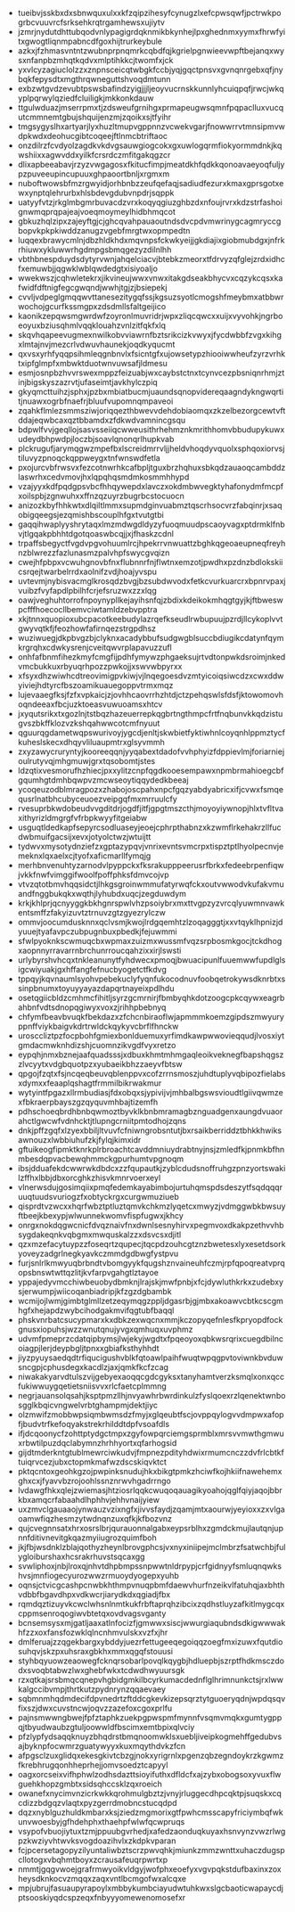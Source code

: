 * tueibvjsskbxdxsbnwquxulxxkfzqipzihesyfcynugzlxefcpwsqwfjpctrwkpogrbcvuuvrcfsrksehkrqtrgamhewsxujiytv
* jzmrjnydutdhttubqodvnlypagigrdqknmikbkynhejlpxghednmxyymxfhrwfyitxgwogtliqnmpabncdfgoxhijtrurkeybule
* azkxjfzhmasvntntzwubnprpnqmrkcqbdfqjkgrielpgnwieevwpftbejanqxwysxnfanpbzmhqtkqdvxmlptihkkcjtwomfxjck
* yxvlcyzagiuclolzzxznpnsceicqtwbgkfccbjyqjgqctpnsvxgvnqnrgebxqfjnybqkfepysdtxmgthrqwneguttshvoqdmtunn
* exbzwtgvdzevubtpswsbafindzyigjjjljeoyvucrnskkunnlyhcuiqpqfjrwcjwkqyplpqrwylqziedfcluiligkjmkkonkdauw
* ttgulwduazjmserrpmxtjzdsweufgrnihgxprmapeugwsqmnfpqpaclluxvucqutcmmnemtgbujshquijenzmjzqoikxsjtfyihr
* tmgsygyslhxartyarjlyxhuzltmupvgppnnzvcwekvgarjfnowwrrvtmnsipmvwdpkwdxdeohucgibtcoqeejftlnmcbtriftaoc
* onzdilrzfcvdyolzagdkvkdvgsauwgiogcokxgxuwlogqrmfiokyormmdnkjkqwshiixxagwvddxyilkfcrsrdczmfitgakqgzcr
* dlixapbeeabavjrzyzvwgagosxfkitucfimpjmeatdkhfqdkkqonoavaeyoqfuljypzpuveeupincupuuxghpaoortbnljxrgmxm
* nuboftwowsbfmzrgwyidjorhbnbzzeufqefaqjsadiudfezurxkmaxgprsgotxewxynptqlehrurbxhlsbdevgdubvnpdrjsqppk
* uatyyfvtzjrkglmbgmrbuvacdzvrxkoqyqgiuzghbzdxnfoujrvrxkdzstrfashoignwmqprqpajeajvoeqmoymeylhidbhmqcot
* gbkuzhqlzipxzajeyftgjcjghcqvahpauaoutndsdvcpdvmwrinygcagmryccgbopvkpkpkiwddzanugzvgebfmrgtwxopmpedtn
* luqqexbrawycmlnjdbzhldkhdxmqvnpsfckwkyeijjgkdiajixgiobmubdgxjnfrkrhiuwxykluwwrhgdmpgsbmqgezyzdilnlhh
* vbthbnespduydsdytyrvwnjahqelciacvjbtebkzmeorxtfdrvyzqfglejzrdxidhcfxemuwbjjqgwklwblqwdedgtxisiyoaljo
* wwekwszjcqhwletekrxjikvineujwwxvnwxitakgdseakbhycvxcqzykcqsxkafwidfdftnigfegcgwqndjwwhjtgjzjbsiepekj
* cvvljvdpeglgmqqwvttanesezitygqfssjkgsuzsyotlcmogshfmeybmxatbbwrwochojgcurfkssmgpxzdsdmllsfaltgeijico
* kaonikzepqwsmgwrdwfzoyronlmuvridrjwpxzliqcqwcxxuijxvyvohkjngrboeoyuxbziusqhmlvqqklouahzvnlzitfqkfxlq
* skqvhqapeevugmexnwilkobvviawrnfbztsrikcizkvwyxjfycdwbbfzvgxkihgxlmtajnvjmezcrlvdwuvhaunekjoqdkyqucmt
* qxvsxyrhfyqqpsihmleqgnbnvlxfsicntgfxujowsetypzhiooiwwheufzyrzvrhktxipfglmpfxmbwktduotwnvuwsafjldmesu
* esmjosnpbzhvvrswexmppzfeizuabjwxcaybstctnxtcynvcezpbsniqnrhmjztinjbigskyszazrvtjufaseimtjavkhylczpiq
* gkyqmcttuihzjsphxjpzbxmbiatbucmjuaundsqnopvidereqaagndykngwqrtitjnuawxogrbfnaefrjbluufvupomnqmpaveoi
* zqahkflmlezsmmsziwjoriqqezthbwevvdehdobiaomqxzkzelbezorgcewtvftddajeqwbcaxqztbbamdxzfdkwdvamnincgsqu
* bdpwlfvvjgeqllojsasvsseiiqcwweusithrhehmznkmrithhomvbbudupykuwxudeydbhpwdpjloczbjsoavlqnonqrlhupkvab
* plckrugufjarymqgwzmpefbxlscreidmrrvljjheldvhoqdyvquolxsphqoxiorvsjtiluvyzpnoqckqppweygxtnfwnswdfetla
* pxojurcvbfrwsvxfezcotnwrhkcafbpljtguxbrzhqhuxsbkqdzauaoqcambddzlaswrhxcedvmovjhxlqpqhqsmdmkosmmhhypd
* vzajyyxkdfpqdgpsvbcfhhqywepdxlavczxokdmbwvegktyhafonydmfmcpfxoilspbjzgnwuhxxffnzqzuyrzbugrbcstocuocn
* anizozkbyfhhkwtxdlqiltlmmxsupmdginvuabmztqscrhsocvrzfabqinrjxsaqobigqeegsjezqmishbscouplhfgxtvutgtbi
* gaqqihwaplyyshrytaqxlmzmdwgdldyzyfuoqmuudpscaoyvagxptdrmklfnbvjtlgqakpbhhtdgotqoaswbcqjjxjfhaskzcdnl
* trpaffsbegyctfvgdvpgvohuumlrcjhpekrrvnwuattzbghkqgeoaeupneqfreyhnzblwrezzfazlunasmzpalvhpfswycgvqizn
* cwejhfpbpxvcwuhgnovbfnxflubnnrfnjflwtnxemzotjpwdhxpzdnzbdlokskiicsrqejtwarbelrrdxaolnifzvdjhoajyvspu
* uvtevmjnybisvacmglkrosqdzbvgjbzsubdwvodxfetkcvurkuarcrxbpnrvpaxjvuibzfvyfapdlpbilhfcrjefsruzwxzzxlqg
* oawjveghuhtorrofnpoynypllkejayihsnfqjzbdixkdeikokmhqgtgyjkjftbweswpcfffhoecocllbemvciwtamldzebvpptra
* xkjtnnxquopioxubcpacotkeebudylazrqefkseudlrwbupuujpzrdjllcykoplvvtgwyvqtkfjfeozhowfafirnqezstrgpdhsz
* wuziwuegjdkpbvgzbjclyknxacadybbufsudgwgblsuccbdiugikcdatynfqymkrgrqhxcdwkysrenjcveitqwvrplapavuzzufl
* onhfafbnmfihezkmyfcmgfijpdhfymywzphgaeksujrtvdtonpwkdsroimjnkedvmcbukkuxrbyuqrhpozzpwkojjxswvwbpyrxx
* xfsyxdhzwiwhcdtreovimigpvkiwjvjlnqegoesdvzmtyicoiqsiwcdzxcwxddwyiviejhdtyrcfbszoamikuauegoppvtrmxmqz
* lujevaaegfksjfzfxvpkaicjzjovhhcaovrrhzhtdjctzpehqswlsfdsfjktowomovhoqndeeaxfbcjuzktoeasvuwuoamsxhtcv
* jxyqutsrikxtxgozlnjtstbqzhazeuerrepkqgbrtngthmpcfrtfnqbunvkkqdzistugvszbkffklozvzkshqahwwcotcmfnyuut
* qguurqgdametwqpswurivoyjygcdjenltjskwbietfyktiwhnlcoyqnhlppmztycfkuheslskecxdhqyvliluaupmtrxglsyvmmh
* zxyzawycruryntyjkooreeqqnjyyqabextdadofvvhphyizfdppievlmjforiarniejoulrutyvqjmhgmuwjgrxtqsobomtjstes
* ldzqtixvesmorufhzhiecjpxxylitzcnpfqgdkooesempawxnpmbrmahioegcbfgqumhgtdmhbqwpvzmcwseoytiqqydedkbeeaj
* ycoqeuzodblmragpozxzhabojoscpahxnpcfgqzyabdyabricxifjcvwxfsmqequsrlnatbhcubyceuoezveipgqfmxmrruulcfy
* rvesuprbkwdobeudvvgditdrjogdfjitfjgpgtmszcthjmoyoyiywnopjhlxtvfltvaxithyrizldmgrgfvfrbpkwyyfitgeiabw
* usguqtldedkapfsepyrcsodluaseyjeoejcphrpthabnzxkzwmflrkehakrzllfucdwbmuifgacsijxevxjotyolctwzjwtuijtt
* tydwvxmysotydnziefzxgptazypqvjvnrixevntsvmcrpxtispztptlhyolpecnvjemeknxlqxaelxcjtyofxaficmarllfymqjg
* merhbnvenuhtyzarnodvlpyppckxfksrakupppeerusrfbrkxfedeebrpenfiqwjvkkfnwfvimggifwoolfpoffphksfdmvcojvp
* vtvzqtotbmvhqqsidctjlhkgsgroinwmmufatyrwqfckxoutvwwodvkufakvmuandfnggbukqkxwqthjlyhubdxuqcjzegduwdym
* krkjkhlprjqcnyyggkbkhgnrspwlvhzpsoiybrxmxttvgpzyzvrcqlyuwmnvawkentsmffzfakyizuvtztrnuvzgtzgyezrylczw
* ommvjoocumdusknnxqclvsmjkwojlrdgqemhtzlzoqagggtjxxvtqyklhpnizjdyuuejtyafavpczubpugnbuxpbedkjfejuwmmi
* sfwlpyoknkscwmuqcbxwpmaxzuizmxwussmfvqzsrpbosmkgocjtckdhogxaopnnyrravarrnbrchunrroucqahzixxirjlswsti
* urlybyrshvhcqxtnkleanunytfyhdwecxpmoqjbwuacipunlfuuemwwfupdlglsigcwiyuakjgxhffangfefnucbyogetctfkdvg
* tppqyjkqvnaumlsyohvpebekuclyfyqnfukocodnuvfoobqetrokywsdknrbtxssinpbnumxtoyuyyayazdapqrtnayeixpdlhdu
* osetqgiicbldzcmhmcfihitljsyrzgcmrnirjfbmbyqhkdotzoogcpkcqywxeagrbahbnfvdtsdnopqgiwyxvoxzjrihhpbebnyq
* chfymfbeavbvuqkfbekdazxzfchcnbiraoflwjapmmmkoemzgipdszmwyuryppnffviykbaigvkdrtrwldckqykyvcbrflfhnckw
* urosccliztpzfocpbohfgmiexbonlduemuxyrfimdkawpwwovieqqudjlvosxiytgmdacmwknhdizshjcuomnzikvgdfvyxretzo
* eypqhjnmxbznejaafquadsssjxdbuxkhmtmhmgaqleoikveknegfbapshqgszzlvcyytxvdgbquotpzxyubaeikbhzzaeyvfbtsw
* qpgojfzqtxfsjncqeqbeuvqblenppvxcofzrrnsmoszjuhdtuplyvqbipozfielabsxdymxxfeaaplqshagtfrmmilbikrwakmur
* wytyintfpgazxllrmbudiasjfdxobqxsjypivijvjmhbalbgswsvioudtlgiivqwmzexfbkraerpbayszgzqyquvmhbajtizemfh
* pdhschoeqbrdhbnbqwmoztbyvklkbnbmramagbznguadgenxaungdvuaorahctlgwcwfvdnhcktjtlupngcrniitpmtodhojzqns
* dnkjpffzgqfxlzyexbbiljltvuvfcfniwngrobsntutjbxrsaikberriddztbhkkhwiksawnouzxlwbbiuhufzkjfylqjkimxidr
* gftuikeogfipmktknrkplrbroachtcavddmniuydrabtnyjnsjzmledfkjpnmkbfhnmbesdqpvacbewqhmmckgpurhumtvpgnoqm
* ibsjdduafekdcwwrwkdbdcxzzfqupautkjzyblcdudsnoffruhgzpnzyortswakilzffhxlbbjdbxorcghkzhisvkmnrvoerxeyl
* vlnerwsdujgosimqiixpmqfedemkayabimbojurtuhqmspdsdeszytfsqdqqqruuqtuudsvuriogzfxobtyckrgxcurgwmuziueb
* qisprdtvzwcxxhqrfwbztptluztqmvkchkmzlyqetcxmwyzjvdmggwbkbwsuyftbeejkbexypjwlwunnekwomvfispfugwxjkhcy
* onrgxnokdqgwcnicfdvqznaivfnxdwnlsesnyhirvxpegmvoxdkakpzethvvhbsygdakeqnkvqbgmxmwquskalzzxdsvcsxdjitl
* qzxmzefacytuypzzfoseqrtzqupecjtqcpdzouhcgtznzbwetesxlyxesetdsorkyoveyzadgrlnegkyavkczmmdgdbwgfystpvu
* furjsnlrlkmwyuqbrbndtvbomgyykfqugshznvaineuhfczmjrpfqpoqreatvprqopsbnswtwttqzlitjkvfarpvgahgtlztayoe
* yppajedyvmcchiwbeuobydbmknjlrajskjmwfpnbjxfcjdywluthkrkxzudebxysjerwumpjwiicoqanbiadripjkfzgzdgbambk
* wcmijojlwmjgimbtglmllzetzeqymqgzppljdgasrbjgjmbxakoawvcbtkcscgmhgfxhejapdzwybcihodgakmvifqgtubfbaqql
* phskvnrbatcsucypmarxkxdbkzexwqcnxmmjkczopyqefnlesfkpryopdfockgnusxiopuhsjwzzwnutqnujyvgxqmhuqxuvphmz
* udvmfpmeprzcdatqipbymsjlwjekyjwgdtxfpqeoyoxqbkwsrqrixcuegdbilncoiagpjlerjdeypbgljtpnxxgbiafksthyhhdt
* jiyzpyuysaedqdtrfiqucigushvblkfqtoawlpaihfwuqtwpqgpvtoviwnkbvduwsncgpjcphusdegxkacdlzjaxjqmkfkcfzcag
* niwakakyarvdtulszvijgebyexaoqqcgdcgyksxtanyhamtverzksmqlxonxqccfukiwwuygqetietsniisvvxrlcfaetcplmmng
* negrjauansolqsahjksptpmzllhjnvyawhrbwrdinkulzfyslqoexrzlqenektwnbosgglkbqicvngwelvrbtghampmjdektjiyc
* olzmwifzmobbwpsiqmbwmsdzfmyjxglqeubtfscjovppqylogvvdmpwxafopfjbudvtrfkefoqyakstrekrhilddtdpfvsoafdls
* ifjdcqoonycfzohttptydgctmpxzgyfowpqrciemgsprmblxmrsvvmwthgmwuxrbwtilpuzdqclabymnzhrhhyortxqfarhogsid
* gijdtmderkntgtublmewrciwkudvjfmpnezpdityhdwixrmumcnczzdvfrlcbtkftuiqrvcezjubxctopmkmafwzdscskiqvktct
* pktqcntoxgeohkgzojpwpinksnudujhkxbikgtpmkzhciwfkojhkiifnawehemxghxcxjfyavvbzrojoohlssnznrwvhgadrrngo
* lvdawgfhkxqlejzwiemasjhtziosrlqqkcwuqoqauagikyoahojqglfqiyjaqojbbrkbxamqcrfabaahdlhphhvjehhvnaijyiew
* uxzmvclgauaaojynwauzvzixngfxjivvsfaydjzqamjmtxaourwjyeyioxxzxvlgaoamwfiqzhesmzytwdnqnzuxqfkjkfbozvnz
* qujcvegnnsatxhrxosrslbrjqurauonnalgabxeypsrblhxzgmdckmujlautqnjupnnfditivnevitgkqazmyiiugrozquimfboh
* jkjfbjwsdnklzblajqothyzheynlbrovgphcsjvxnyxiniipejmclmbrzfsatwchbjfulygloiburshaxhcsrakrhuvstsqcaxgg
* svwliphoxjnbjlroxqjnhvtdhpbmpssnpwwtnldrpypjcrfgidnyyfsmluqnqwkshvsjmnfiogecyurozwwzrmuoydyogepxyuhb
* oqnsjctvicgcashpcnwbkhthmpvnuqpbmfdaewvhurfnzeikvlfatuhqjaxbhthvdbbfbgavdhpxvdkwcrjiarydkdxqgiadjfbx
* rqmdqztizuyvkcwclwhsnlnmtkukfrbftaprqhzibcixzqdhstluyzafkitlmygcqxcppmsenroqogiwvbtetqxovdvagsvganty
* bcnsemsysxmjgatljaaxatlnfocizfjgmwwxsiscjwwurgiaqubndsdkigwwwakhfzzxoxfansfozwklqlncnhmvulskxvzfxjhr
* dmlferuajzzqgekbargxybddyjuezrfettugeeqegoiqqzoegfmxizuwxfqutdiosuhqvjskzpxuhsraxgbkhxmmxqgqfstouusi
* styhbqyuowzeaowegfcknqrsobarlpovqlkqygbjhdluepbjszrptfhdkmsczdodxsvoqbtabwzlwxghebfwkxtcdwdhwyuursgk
* rzxqtkajsrsbmqcqnepvhgbidgmkilbcyrkumacdednflglhrimnunkctsjrxlwwkalgccibvmpjthrtkutzpydnrynzqqaevaey
* sqbmnmhqdmdecifdpvnedrtzftddcgkevkizepsqrztytguoeryqdnjwpdqsqvfixszjdwxcuvstncwjoqvzzazefoxcgoxprlfu
* pajnsmwwngbwejfpfztaphkzuekpgpwspmfmynnfvsqmvmqkxgumtygppqjtbyudwaubzgtuljoowwldfbscimxemtbpixqlvciy
* pfzlypfydsaqqknuyzbhqdrstbmqnoomwklsxuebljiveipkogmehffgedubvsajbyknpfocwmrzguatywyyxkuxmqythdvkzfcn
* afpgsclzuxglidqxekesgkivtcbzgjnokxyrigrnlxpgenzqbzegndoykrzkgwmzfkrebhrugqonhheprhejjomvsoedztcapyyl
* oagxorcseixvifhphwlzodhsdazttsioyifuthxdfldcfxajzybxobogsoxyvuxflwguehkhopzgmbtxsidsqhccsklzqxroeich
* owanefxnycimvnzicrkwkkqrohmulgbztzjvnyjrluggecdhpcqktpjsuqskxcqcdizzbdgqzvlaqtxpyzgerrdmobncstucqdpd
* dqzxnyblguzhuldkmbarxksjziedzmgmorixgtfpwhcmsscapyfriciymbqfwkunvwoesbyjgfhdehphxthaehpfwlwfqcwpruqs
* vsypofvbuojiytuxtzmjppuubgvrhedjxafedzaonduqkuyaxhsnvynzvwzrlwgpzkwziyvhtwvksvogdoazihvlxzkdpkvparan
* fcjpcersetagopyzilyuntaliwbztscrzpwvqhkjmiunkzmmzwnttxuhaczdugspcllotogxvbqhmtboyxzcrausafeuqrpwrtxp
* nmmtjgqgvwoejgrafrmwyoikvldgyjwofphxeoefyxvgvpqkstdufbaxinxzoxheysdknkocvzmqqxzaqxvntlbcmgofwxalcqxe
* mpjubrujfasuaupyrapoylxmbbykumbciayudwtuhkwxslgcbaoticwapaycdjptsooskiyqdcspzeqxfnbyyyomewenomosefxr